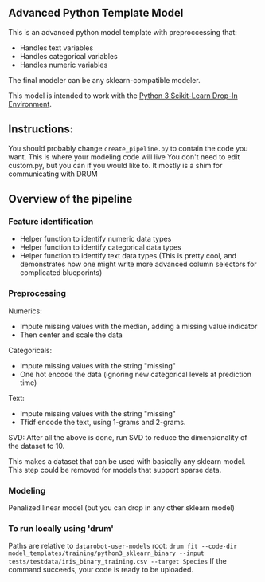 ## Advanced Python Template Model

This is an advanced python model template with preproccessing that:
- Handles text variables
- Handles categorical variables
- Handles numeric variables

The final modeler can be any sklearn-compatible modeler.

This model is intended to work with the [Python 3 Scikit-Learn Drop-In Environment](../../../public_dropin_environments/python3_sklearn/).

## Instructions:
You should probably change `create_pipeline.py` to contain the code you want. This is where your modeling code will live
You don't need to edit custom.py, but you can if you would like to. It mostly is a shim for communicating with DRUM

## Overview of the pipeline

### Feature identification
- Helper function to identify numeric data types
- Helper function to identify categorical data types
- Helper function to identify text data types (This is pretty cool, and demonstrates how one might write more advanced column selectors for complicated blueporints)

### Preprocessing
Numerics:
- Impute missing values with the median, adding a missing value indicator
- Then center and scale the data

Categoricals:
- Impute missing values with the string "missing"
- One hot encode the data (ignoring new categorical levels at prediction time)

Text:
- Impute missing values with the string "missing"
- Tfidf encode the text, using 1-grams and 2-grams.

SVD:
After all the above is done, run SVD to reduce the dimensionality of the dataset to 10.

This makes a dataset that can be used with basically any sklearn model.  This step could be removed for models that support sparse data.

### Modeling
Penalized linear model (but you can drop in any other sklearn model)


### To run locally using 'drum'
Paths are relative to `datarobot-user-models` root:
`drum fit --code-dir model_templates/training/python3_sklearn_binary --input tests/testdata/iris_binary_training.csv --target Species`
If the command succeeds, your code is ready to be uploaded.
